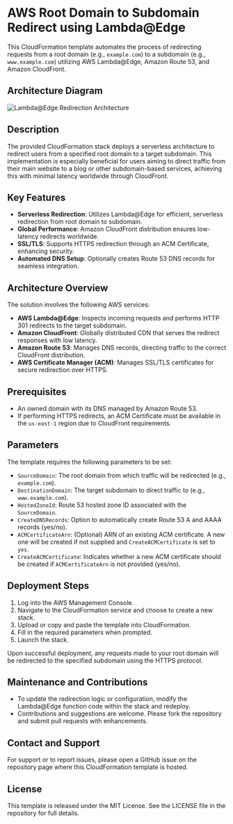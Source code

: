 # AWS Root Domain to Subdomain Redirect using Lambda@Edge

This CloudFormation template automates the process of redirecting requests from a root domain (e.g., `example.com`) to a subdomain (e.g., `www.example.com`) utilizing AWS Lambda@Edge, Amazon Route 53, and Amazon CloudFront.

## Architecture Diagram

![Lambda@Edge Redirection Architecture](Lambda%40Edge-301-https-subdomain-redirect.png)

## Description

The provided CloudFormation stack deploys a serverless architecture to redirect users from a specified root domain to a target subdomain. This implementation is especially beneficial for users aiming to direct traffic from their main website to a blog or other subdomain-based services, achieving this with minimal latency worldwide through CloudFront.

## Key Features

- **Serverless Redirection**: Utilizes Lambda@Edge for efficient, serverless redirection from root domain to subdomain.
- **Global Performance**: Amazon CloudFront distribution ensures low-latency redirects worldwide.
- **SSL/TLS**: Supports HTTPS redirection through an ACM Certificate, enhancing security.
- **Automated DNS Setup**: Optionally creates Route 53 DNS records for seamless integration.

## Architecture Overview

The solution involves the following AWS services:
- **AWS Lambda@Edge**: Inspects incoming requests and performs HTTP 301 redirects to the target subdomain.
- **Amazon CloudFront**: Globally distributed CDN that serves the redirect responses with low latency.
- **Amazon Route 53**: Manages DNS records, directing traffic to the correct CloudFront distribution.
- **AWS Certificate Manager (ACM)**: Manages SSL/TLS certificates for secure redirection over HTTPS.

## Prerequisites

- An owned domain with its DNS managed by Amazon Route 53.
- If performing HTTPS redirects, an ACM Certificate must be available in the `us-east-1` region due to CloudFront requirements.

## Parameters

The template requires the following parameters to be set:

- `SourceDomain`: The root domain from which traffic will be redirected (e.g., `example.com`).
- `DestinationDomain`: The target subdomain to direct traffic to (e.g., `www.example.com`).
- `HostedZoneId`: Route 53 hosted zone ID associated with the `SourceDomain`.
- `CreateDNSRecords`: Option to automatically create Route 53 A and AAAA records (yes/no).
- `ACMCertificateArn`: (Optional) ARN of an existing ACM certificate. A new one will be created if not supplied and `CreateACMCertificate` is set to `yes`.
- `CreateACMCertificate`: Indicates whether a new ACM certificate should be created if `ACMCertificateArn` is not provided (yes/no).

## Deployment Steps

1. Log into the AWS Management Console.
2. Navigate to the CloudFormation service and choose to create a new stack.
3. Upload or copy and paste the template into CloudFormation.
4. Fill in the required parameters when prompted.
5. Launch the stack.

Upon successful deployment, any requests made to your root domain will be redirected to the specified subdomain using the HTTPS protocol.

## Maintenance and Contributions

- To update the redirection logic or configuration, modify the Lambda@Edge function code within the stack and redeploy.
- Contributions and suggestions are welcome. Please fork the repository and submit pull requests with enhancements.

## Contact and Support

For support or to report issues, please open a GitHub issue on the repository page where this CloudFormation template is hosted.

## License

This template is released under the MIT License. See the LICENSE file in the repository for full details.
